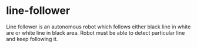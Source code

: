 # line-follower
Line follower is an autonomous robot which follows either black line in white are or white line in black area. Robot must be able to detect particular line and keep following it.
